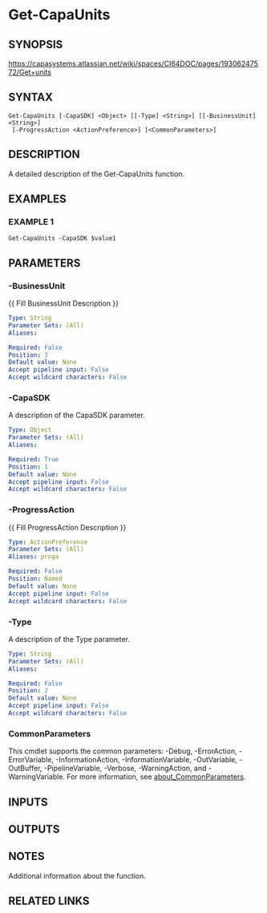 # Get-CapaUnits

## SYNOPSIS
https://capasystems.atlassian.net/wiki/spaces/CI64DOC/pages/19306247572/Get+units

## SYNTAX

```
Get-CapaUnits [-CapaSDK] <Object> [[-Type] <String>] [[-BusinessUnit] <String>]
 [-ProgressAction <ActionPreference>] [<CommonParameters>]
```

## DESCRIPTION
A detailed description of the Get-CapaUnits function.

## EXAMPLES

### EXAMPLE 1
```
Get-CapaUnits -CapaSDK $value1
```

## PARAMETERS

### -BusinessUnit
{{ Fill BusinessUnit Description }}

```yaml
Type: String
Parameter Sets: (All)
Aliases:

Required: False
Position: 3
Default value: None
Accept pipeline input: False
Accept wildcard characters: False
```

### -CapaSDK
A description of the CapaSDK parameter.

```yaml
Type: Object
Parameter Sets: (All)
Aliases:

Required: True
Position: 1
Default value: None
Accept pipeline input: False
Accept wildcard characters: False
```

### -ProgressAction
{{ Fill ProgressAction Description }}

```yaml
Type: ActionPreference
Parameter Sets: (All)
Aliases: proga

Required: False
Position: Named
Default value: None
Accept pipeline input: False
Accept wildcard characters: False
```

### -Type
A description of the Type parameter.

```yaml
Type: String
Parameter Sets: (All)
Aliases:

Required: False
Position: 2
Default value: None
Accept pipeline input: False
Accept wildcard characters: False
```

### CommonParameters
This cmdlet supports the common parameters: -Debug, -ErrorAction, -ErrorVariable, -InformationAction, -InformationVariable, -OutVariable, -OutBuffer, -PipelineVariable, -Verbose, -WarningAction, and -WarningVariable. For more information, see [about_CommonParameters](http://go.microsoft.com/fwlink/?LinkID=113216).

## INPUTS

## OUTPUTS

## NOTES
Additional information about the function.

## RELATED LINKS
